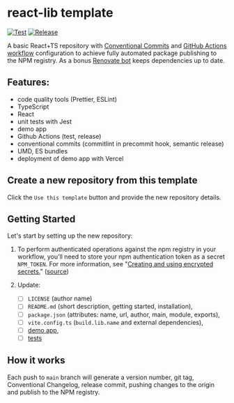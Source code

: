 # react-lib template

[![Test](https://github.com/MatejBransky/react-lib/actions/workflows/test.yml/badge.svg)](https://github.com/MatejBransky/react-lib/actions/workflows/test.yml)
[![Release](https://github.com/MatejBransky/react-lib/actions/workflows/release.yml/badge.svg)](https://github.com/MatejBransky/react-lib/actions/workflows/release.yml)

A basic React+TS repository with [Conventional Commits](https://www.conventionalcommits.org/en/v1.0.0/) and [GitHub Actions workflow](https://github.com/features/actions) configuration to achieve fully automated package publishing to the NPM registry. As a bonus [Renovate bot](https://github.com/marketplace/renovate) keeps dependencies up to date.

## Features:

- code quality tools (Prettier, ESLint)
- TypeScript
- React
- unit tests with Jest
- demo app
- Github Actions (test, release)
- conventional commits (commitlint in precommit hook, semantic release)
- UMD, ES bundles
- deployment of demo app with Vercel

## Create a new repository from this template

Click the `Use this template` button and provide the new repository details.

## Getting Started

Let's start by setting up the new repository:

1. To perform authenticated operations against the npm registry in your workflow, you'll need to store your npm authentication token as a secret `NPM_TOKEN`. For more information, see "[Creating and using encrypted secrets.](https://docs.github.com/en/actions/reference/encrypted-secrets)" ([source](https://docs.github.com/en/actions/guides/publishing-nodejs-packages#publishing-packages-to-the-npm-registry))

1. Update:

   - [ ] `LICENSE` (author name)
   - [ ] `README.md` (short description, getting started, installation),
   - [ ] `package.json` (attributes: name, url, author, main, module, exports),
   - [ ] `vite.config.ts` (`build.lib.name` and external dependencies),
   - [ ] [demo app](./demo),
   - [ ] [tests](./tests)

## How it works

Each push to `main` branch will generate a version number, git tag, Conventional Changelog, release commit, pushing changes to the origin and publish to the NPM registry.
